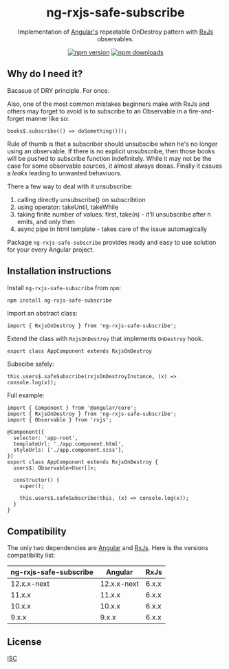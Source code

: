 <h1 align="center">ng-rxjs-safe-subscribe</h1>

<p align="center">
Implementation of <a href="https://angular.io/">Angular's</a> repeatable OnDestroy pattern with <a href="https://rxjs-dev.firebaseapp.com/guide/overview/">RxJs</a> observables.
</p>

<p align="center">
    <a href="https://badge.fury.io/js/ngx-bootstrap"><img src="https://badge.fury.io/js/ng-rxjs-safe-subscribe.svg" alt="npm version" ></a>
    <a href="https://npmjs.org/ngx-bootstrap"><img src="https://img.shields.io/npm/dm/ng-rxjs-safe-subscribe.svg" alt="npm downloads" ></a>
</p>

## Why do I need it?

Bacasue of DRY principle. For once.

Also, one of the most common mistakes beginners make with RxJs and others may forget to avoid is to subscribe to an Observable in a fire-and-forget manner like so:
```
books$.subscribe(() => doSomething()));
```

Rule of thumb is that a subscriber should unsubscibe when he's no longer using an observable. If there is no explicit unsubscribe, then those books will be pushed to subscribe function indefinitely. While it may not be the case for some observable sources, it almost always doeas. Finally it casues a <i>leaks</i> leading to unwanted behaviuors.

There a few way to deal with it unsubscribe:
1. calling directly unsubscribe() on subscribtion
2. using operator: takeUntil, takeWhile
3. taking finite number of values: first, take(n) - it'll unsubscribe after n emits, and only then
4. async pipe in html template - takes care of the issue automagically

Package `ng-rxjs-safe-subscribe` provides ready and easy to use solution for your every Angular project.


## Installation instructions

Install `ng-rxjs-safe-subscribe` from `npm`:

```bash
npm install ng-rxjs-safe-subscribe
```

Import an abstract class:
```
import { RxjsOnDestroy } from 'ng-rxjs-safe-subscribe';
```

Extend the class with `RxjsOnDestroy` that implements `OnDestroy` hook.
```
export class AppComponent extends RxjsOnDestroy
```

Subscibe safely:
```
this.users$.safeSubscribe(rxjsOnDestroyInstance, (x) => console.log(x));
```

Full example:
```
import { Component } from '@angular/core';
import { RxjsOnDestroy } from 'ng-rxjs-safe-subscribe';
import { Observable } from 'rxjs';

@Component({
  selector: 'app-root',
  templateUrl: './app.component.html',
  styleUrls: ['./app.component.scss'],
})
export class AppComponent extends RxjsOnDestroy {
  users$: Observable<User[]>;

  constructor() {
    super();

    this.users$.safeSubscribe(this, (x) => console.log(x));
  }
}
```

## Compatibility

The only two dependencies are [Angular](https://angular.io) and [RxJs](https://rxjs-dev.firebaseapp.com/guide/overview).
Here is the versions compatibility list:

| ng-rxjs-safe-subscribe |   Angular   |  RxJs |
| ---------------------- | ----------- | ----- |
| 12.x.x-next            | 12.x.x-next | 6.x.x |
| 11.x.x                 | 11.x.x      | 6.x.x |
| 10.x.x                 | 10.x.x      | 6.x.x |
| 9.x.x                  | 9.x.x       | 6.x.x |

## License

[ISC](https://opensource.org/licenses/ISC)
